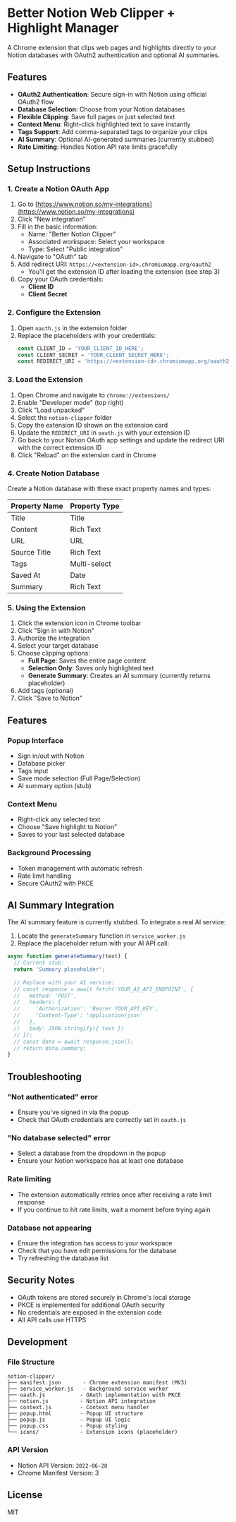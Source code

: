 # Better Notion Web Clipper + Highlight Manager

A Chrome extension that clips web pages and highlights directly to your Notion databases with OAuth2 authentication and optional AI summaries.

## Features

- **OAuth2 Authentication**: Secure sign-in with Notion using official OAuth2 flow
- **Database Selection**: Choose from your Notion databases
- **Flexible Clipping**: Save full pages or just selected text
- **Context Menu**: Right-click highlighted text to save instantly
- **Tags Support**: Add comma-separated tags to organize your clips
- **AI Summary**: Optional AI-generated summaries (currently stubbed)
- **Rate Limiting**: Handles Notion API rate limits gracefully

## Setup Instructions

### 1. Create a Notion OAuth App

1. Go to [https://www.notion.so/my-integrations](https://www.notion.so/my-integrations)
2. Click "New integration"
3. Fill in the basic information:
   - Name: "Better Notion Clipper"
   - Associated workspace: Select your workspace
   - Type: Select "Public integration"
4. Navigate to "OAuth" tab
5. Add redirect URI: `https://<extension-id>.chromiumapp.org/oauth2`
   - You'll get the extension ID after loading the extension (see step 3)
6. Copy your OAuth credentials:
   - **Client ID**
   - **Client Secret**

### 2. Configure the Extension

1. Open `oauth.js` in the extension folder
2. Replace the placeholders with your credentials:
   ```javascript
   const CLIENT_ID = 'YOUR_CLIENT_ID_HERE';
   const CLIENT_SECRET = 'YOUR_CLIENT_SECRET_HERE';
   const REDIRECT_URI = 'https://<extension-id>.chromiumapp.org/oauth2';
   ```

### 3. Load the Extension

1. Open Chrome and navigate to `chrome://extensions/`
2. Enable "Developer mode" (top right)
3. Click "Load unpacked"
4. Select the `notion-clipper` folder
5. Copy the extension ID shown on the extension card
6. Update the `REDIRECT_URI` in `oauth.js` with your extension ID
7. Go back to your Notion OAuth app settings and update the redirect URI with the correct extension ID
8. Click "Reload" on the extension card in Chrome

### 4. Create Notion Database

Create a Notion database with these exact property names and types:

| Property Name | Property Type |
|--------------|--------------|
| Title | Title |
| Content | Rich Text |
| URL | URL |
| Source Title | Rich Text |
| Tags | Multi-select |
| Saved At | Date |
| Summary | Rich Text |

### 5. Using the Extension

1. Click the extension icon in Chrome toolbar
2. Click "Sign in with Notion"
3. Authorize the integration
4. Select your target database
5. Choose clipping options:
   - **Full Page**: Saves the entire page content
   - **Selection Only**: Saves only highlighted text
   - **Generate Summary**: Creates an AI summary (currently returns placeholder)
6. Add tags (optional)
7. Click "Save to Notion"

## Features

### Popup Interface
- Sign in/out with Notion
- Database picker
- Tags input
- Save mode selection (Full Page/Selection)
- AI summary option (stub)

### Context Menu
- Right-click any selected text
- Choose "Save highlight to Notion"
- Saves to your last selected database

### Background Processing
- Token management with automatic refresh
- Rate limit handling
- Secure OAuth2 with PKCE

## AI Summary Integration

The AI summary feature is currently stubbed. To integrate a real AI service:

1. Locate the `generateSummary` function in `service_worker.js`
2. Replace the placeholder return with your AI API call:

```javascript
async function generateSummary(text) {
  // Current stub:
  return 'Summary placeholder';
  
  // Replace with your AI service:
  // const response = await fetch('YOUR_AI_API_ENDPOINT', {
  //   method: 'POST',
  //   headers: {
  //     'Authorization': 'Bearer YOUR_API_KEY',
  //     'Content-Type': 'application/json'
  //   },
  //   body: JSON.stringify({ text })
  // });
  // const data = await response.json();
  // return data.summary;
}
```

## Troubleshooting

### "Not authenticated" error
- Ensure you've signed in via the popup
- Check that OAuth credentials are correctly set in `oauth.js`

### "No database selected" error
- Select a database from the dropdown in the popup
- Ensure your Notion workspace has at least one database

### Rate limiting
- The extension automatically retries once after receiving a rate limit response
- If you continue to hit rate limits, wait a moment before trying again

### Database not appearing
- Ensure the integration has access to your workspace
- Check that you have edit permissions for the database
- Try refreshing the database list

## Security Notes

- OAuth tokens are stored securely in Chrome's local storage
- PKCE is implemented for additional OAuth security
- No credentials are exposed in the extension code
- All API calls use HTTPS

## Development

### File Structure
```
notion-clipper/
├── manifest.json       - Chrome extension manifest (MV3)
├── service_worker.js   - Background service worker
├── oauth.js           - OAuth implementation with PKCE
├── notion.js          - Notion API integration
├── context.js         - Context menu handler
├── popup.html         - Popup UI structure
├── popup.js           - Popup UI logic
├── popup.css          - Popup styling
└── icons/             - Extension icons (placeholder)
```

### API Version
- Notion API Version: `2022-06-28`
- Chrome Manifest Version: 3

## License

MIT